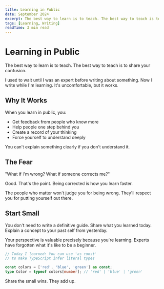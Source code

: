 ```yaml
---
title: Learning in Public
date: September 2024
excerpt: The best way to learn is to teach. The best way to teach is to share your confusion.
tags: [Learning, Writing]
readTime: 3 min read
---
```


# Learning in Public

The best way to learn is to teach. The best way to teach is to share your confusion.

I used to wait until I was an expert before writing about something. Now I write while I'm learning. It's uncomfortable, but it works.

## Why It Works

When you learn in public, you:
- Get feedback from people who know more
- Help people one step behind you
- Create a record of your thinking
- Force yourself to understand deeply

You can't explain something clearly if you don't understand it.

## The Fear

"What if I'm wrong? What if someone corrects me?"

Good. That's the point. Being corrected is how you learn faster.

The people who matter won't judge you for being wrong. They'll respect you for putting yourself out there.

## Start Small

You don't need to write a definitive guide. Share what you learned today. Explain a concept to your past self from yesterday.

Your perspective is valuable precisely because you're learning. Experts have forgotten what it's like to be a beginner.

```typescript
// Today I learned: You can use 'as const'
// to make TypeScript infer literal types

const colors = ['red', 'blue', 'green'] as const;
type Color = typeof colors[number]; // 'red' | 'blue' | 'green'
```

Share the small wins. They add up.
